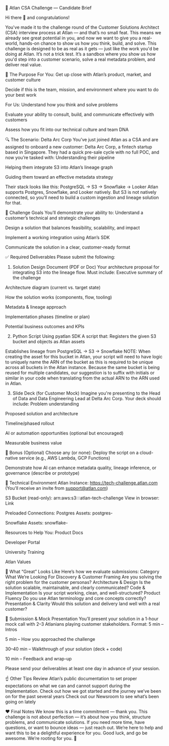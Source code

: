 🧩 Atlan CSA Challenge — Candidate Brief

Hi there 👋 and congratulations!

You've made it to the challenge round of the Customer Solutions Architect (CSA) interview process at Atlan — and that’s no small feat. This means we already see great potential in you, and now we want to give you a real-world, hands-on chance to show us how you think, build, and solve.
This challenge is designed to be as real as it gets — just like the work you'd be doing at Atlan. It’s not a trick test. It’s a sandbox where you show us how you'd step into a customer scenario, solve a real metadata problem, and deliver real value.

🎯 The Purpose
For You:
Get up close with Atlan’s product, market, and customer culture


Decide if this is the team, mission, and environment where you want to do your best work


For Us:
Understand how you think and solve problems


Evaluate your ability to consult, build, and communicate effectively with customers


Assess how you fit into our technical culture and team DNA



🔍 The Scenario: Delta Arc Corp
You’ve just joined Atlan as a CSA and are assigned to onboard a new customer: Delta Arc Corp, a fintech startup based in Singapore. They had a quick pre-sale cycle with no full POC, and now you’re tasked with:
Understanding their pipeline


Helping them integrate S3 into Atlan’s lineage graph


Guiding them toward an effective metadata strategy


Their stack looks like this:
 PostgreSQL → S3 → Snowflake → Looker
Atlan supports Postgres, Snowflake, and Looker natively. But S3 is not natively connected, so you’ll need to build a custom ingestion and lineage solution for that.

🚧 Challenge Goals
You’ll demonstrate your ability to:
Understand a customer’s technical and strategic challenges


Design a solution that balances feasibility, scalability, and impact


Implement a working integration using Atlan’s SDK


Communicate the solution in a clear, customer-ready format



✅ Required Deliverables
Please submit the following:
1. Solution Design Document (PDF or Doc)
Your architecture proposal for integrating S3 into the lineage flow.
Must include:
Executive summary of the challenge


Architecture diagram (current vs. target state)


How the solution works (components, flow, tooling)


Metadata & lineage approach


Implementation phases (timeline or plan)


Potential business outcomes and KPIs



2. Python Script Using pyatlan SDK
A script that:
Registers the given S3 bucket and objects as Atlan assets


Establishes lineage from PostgreSQL → S3 → Snowflake
NOTE: When creating the asset for this bucket in Atlan, your script will need to have logic to uniquely name the ARN of the bucket as this is required to be unique across all buckets in the Atlan instance. Because the same bucket is being reused for multiple candidates, our suggestion is to suffix with initials or similar in your code when translating from the actual ARN to the ARN used in Atlan.

3. Slide Deck (for Customer Mock)
Imagine you're presenting to the Head of Data and Data Engineering Lead at Delta Arc Corp.
Your deck should include:
Problem understanding


Proposed solution and architecture


Timeline/phased rollout


AI or automation opportunities (optional but encouraged)


Measurable business value



🧠 Bonus (Optional)
Choose any (or none):
Deploy the script on a cloud-native service (e.g., AWS Lambda, GCP Functions)


Demonstrate how AI can enhance metadata quality, lineage inference, or governance (describe or prototype)



🧪 Technical Environment
Atlan Instance: https://tech-challenge.atlan.com
 (You'll receive an invite from support@atlan.com)


S3 Bucket (read-only): arn:aws:s3:::atlan-tech-challenge
 View in browser: Link


Preloaded Connections:
Postgres Assets: postgres-<your initials>


Snowflake Assets: snowflake-<your initials>


Resources to Help You:
Product Docs


Developer Portal


University Training


Atlan Values




🧭 What “Great” Looks Like
Here’s how we evaluate submissions:
Category
What We’re Looking For
Discovery & Customer Framing
Are you solving the right problem for the customer personas?
Architecture & Design
Is the solution scalable, maintainable, and clearly communicated?
Code & Implementation
Is your script working, clean, and well-structured?
Product Fluency
Do you use Atlan terminology and core concepts correctly?
Presentation & Clarity
Would this solution and delivery land well with a real customer?


📅 Submission & Mock Presentation
You’ll present your solution in a 1-hour mock call with 2–3 Atlanians playing customer stakeholders.
Format:
5 min – Intros


5 min – How you approached the challenge


30–40 min – Walkthrough of your solution (deck + code)


10 min – Feedback and wrap-up


Please send your deliverables at least one day in advance of your session.

☝️ Other Tips
Review Atlan’s public documentation to set proper expectations on what we can and cannot support during the Implementation.
Check out how we got started and the journey we’ve been on for the past several years
Check out our Newsroom to see what’s been going on lately


❤️ Final Notes
We know this is a time commitment — thank you.
This challenge is not about perfection — it’s about how you think, structure problems, and communicate solutions.
If you need more time, have questions, or want to bounce ideas — just reach out. We’re here to help and want this to be a delightful experience for you.
Good luck, and go be awesome.
We’re rooting for you. 🙌


